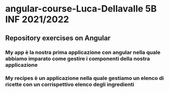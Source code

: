 # angular-course-Luca-Dellavalle 5B INF 2021/2022
## Repository exercises on Angular 
### My app è la nostra prima applicazione con angular nella quale abbiamo imparato come gestire i componenti della nostra applicazione
### My recipes è un applicazione nella quale gestiamo un elenco di ricette con un corrispettivo elenco degli ingredienti
